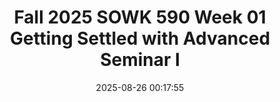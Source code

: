 ---
layout: single_presentation
name: fall-2025-sowk-590-week-01-getting-settled-with-advanced-seminar-i.md
title: "Fall 2025 SOWK 590 Week 01 Getting Settled with Advanced Seminar I"
date:  2025-08-26 00:17:55
presentation_id: iwan3o
permalink: /iwan3o/
redirect_from:
  - /presentations/iwan3o/fall-2025-sowk-590-week-01-getting-settled-with-advanced-seminar-i
slides: 
  - slide_name: deck-iwan3o-large-0.jpeg
    slide_alt: "The image shows a circular abstract icon with connected nodes. Text reads: 'Jacob Campbell, Ph.D., LICSW at Heritage University. Getting Settled with Advanced Seminar I. Week 01 of SOWK 590 0.' The background is light green."
  - slide_name: deck-iwan3o-large-1.jpeg
    slide_alt: "The image shows a presentation slide split into two sections. The left section lists the agenda for Week 01, including 'Getting settled for SOWK 590 and 595' and 'Planning for student-led discussion (SLED).' The right section outlines learning objectives: 'To identify the structure of this course, the assignments used to facilitate learning and demonstrate competency, and what to expect this semester.'"
  - slide_name: deck-iwan3o-large-2.jpeg
    slide_alt: "A syllabus is displayed alongside a title. The title reads, 'Course Syllabi: The General Map of this Class.' The syllabus header includes 'Heritage University.'"
  - slide_name: deck-iwan3o-large-3.jpeg
    slide_alt: "The slide illustrates course grading components. '2 Products SOWK 590' includes Attendance and Weekly Reflective Journal. '4 Products SOWK 595' features 250 Hours, Weekly Supervision, Hour Log, Learning Contract. Grading: Pass/No Pass."
  - slide_name: deck-iwan3o-large-4.jpeg
    slide_alt: "Presentation slide displaying the title 'In-Person Format' with icons. Actions listed: Student Led Discussion, Mindfulness Activity, and Practice Learning Reflection Group. Text and icons are set against a light green background."
  - slide_name: deck-iwan3o-large-5.jpeg
    slide_alt: "Slide displaying discussion topics with the heading 'Student Led Discussion Topics.' It lists topics with corresponding codes: Safety & Well Being, Self-Care; Self-Care and Burnout Prevention; Restorative Justice Practices; Intersectionality and Identity; Community Organizing and Activism; Cultural Competence in Practice; Ethical Considerations in Social Media Use."
presentation_description_md: >
  The%20advanced%20seminar%20provides%20an%20opportunity%20to%20reflect%20on%20the%20learning%20gained%20from%20your%20practicum%20placement.%20This%20week%20is%20asynchronous.%20I%20have%20a%20short%20lecture%20video%20talking%20about%20this%20class%20and%20your%20SOWK%20590%20class.%20In%20each%20synchronous%20session,%20we%20will%20discuss%20our%20practicum%20placement.%20Students%20have%20a%20choice%20of%20which%20student-led%20discussion%20group%20they%20want%20to%20help%20facilitate.%0A%0ADuring%20my%20lecture%20video,%20the%20following%20is%20the%20agenda:%0A%0A-%20Getting%20settled%20for%20SOWK%20590%20and%20595.%0A-%20Planning%20for%20student-led%20discussion%20(SLED)%0A%20%0AThe%20learning%20objectives%20this%20week%20include:%0A%0A-%20To%20identify%20the%20structure%20of%20this%20course,%20the%20assignments%20used%20to%20facilitate%20learning%20and%20demonstrate%20competency,%20and%20what%20to%20expect%20this%20semester.%0A-%20Students%20will%20analyze%20their%20practicum%20experience,%20reflecting%20on%20how%20it%20connects%20to%20their%20development%20and%20demonstration%20of%20competence.
downloadable_slides: deck-iwan3o.pdf
slides_count: 6
header:
  teaser: deck-iwan3o-thumb-0.jpeg
presentation_video: "https://heritage.hosted.panopto.com/Panopto/Pages/Embed.aspx?id=290e2e1a-24a3-49a0-a417-b3450085035c&autoplay=false&offerviewer=true&showtitle=true&showbrand=true&captions=false&interactivity=all"
location: "Heritage University"
tags:
  - Heritage University
  - MSW Program
  - SOWK 590
---